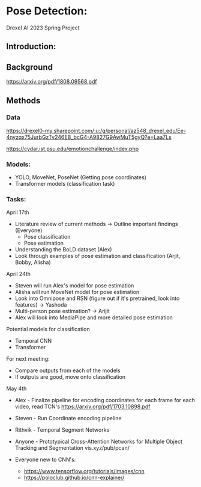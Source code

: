 # Pose Detection:

Drexel AI 2023 Spring Project

## Introduction:

## Background
https://arxiv.org/pdf/1808.09568.pdf

## Methods

### Data
https://drexel0-my.sharepoint.com/:u:/g/personal/az548_drexel_edu/Ee-4nyzqx75JurbGzTv246EB_bcG4-A9827G9AwMuT5gyQ?e=Laa7Ls

https://cydar.ist.psu.edu/emotionchallenge/index.php

### Models: 
* YOLO, MoveNet, PoseNet (Getting pose coordinates)
* Transformer models (classification task)

### Tasks:
April 17th
* Literature review of current methods -> Outline important findings (Everyone)
  * Pose classification
  * Pose estimation
* Understanding the BoLD dataset (Alex)
* Look through examples of pose estimation and classification (Arjit, Bobby, Alisha)

April 24th
* Steven will run Alex's model for pose estimation
* Alisha will run MoveNet model for pose estimation
* Look into Omnipose and RSN (figure out if it's pretrained, look into features) -> Yashoda
* Multi-person pose estimation? -> Arijit
* Alex will look into MediaPipe and more detailed pose estimation

Potential models for classification 
* Temporal CNN
* Transformer

For next meeting:
* Compare outputs from each of the models
* If outputs are good, move onto classification

May 4th
* Alex - Finalize pipeline for encoding coordinates for each frame for each video, read TCN's https://arxiv.org/pdf/1703.10898.pdf
* Steven - Run Coordinate encoding pipeline
* Rithvik - Temporal Segment Networks
* Anyone - Prototypical Cross-Attention Networks for Multiple Object Tracking and Segmentation vis.xyz/pub/pcan/

* Everyone new to CNN's: 
  * https://www.tensorflow.org/tutorials/images/cnn
  * https://poloclub.github.io/cnn-explainer/
